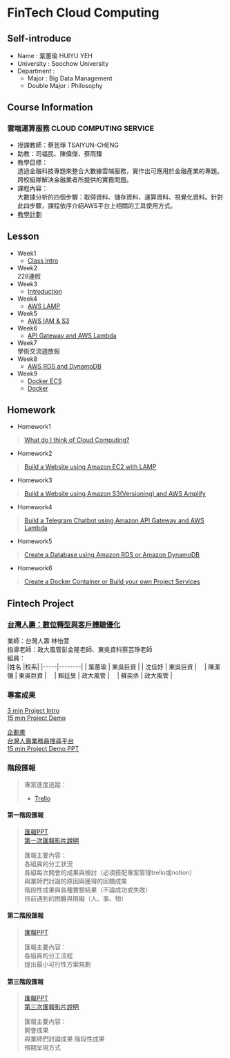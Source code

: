 # FinTech Cloud Computing
## Self-introduce
* Name : 葉蕙瑜 HUIYU YEH
* University : Soochow University
* Department : 
  * Major : Big Data Management
  * Double Major : Philosophy
## Course Information
### 雲端運算服務 CLOUD COMPUTING SERVICE  
* 授課教師：蔡芸琤 TSAIYUN-CHENG  
* 助教：司福民、陳偉傑、蔡雨臻  
* 教學目標：  
透過金融科技專題來整合大數據雲端服務，實作出可應用於金融產業的專題。  
跨校組隊解決金融業者所提供的實務問題。  
* 課程內容：  
大數據分析的四個步驟：取得資料、儲存資料、運算資料、視覺化資料。針對此四步驟，課程依序介紹AWS平台上相關的工具使用方式。  
* [教學計劃](http://doc.sys.scu.edu.tw/teachplanHtml/1092/1092BDM21301.html)
## Lesson
* Week1  
  * [Class Intro](https://drive.google.com/file/d/1RCUnZUk5qfb_ukjVjv5ievIR-3ZHs6Do/view)  
* Week2  
228連假
* Week3  
  * [Introduction](https://drive.google.com/file/d/1UYbm03ehUAsKlICvyp1P4I0PZ_g8vlCv/view)
* Week4  
  * [AWS LAMP](https://drive.google.com/file/d/1ysolgVFlpZTMhIPXL7sbdnSzjG5XUicN/view)  
* Week5  
  * [AWS IAM & S3](https://drive.google.com/file/d/1zTAF-32yebhsIAqjfyM30cjMKl9lvbf-/view)  
* Week6  
  * [API Gateway and AWS Lambda](https://drive.google.com/file/d/1-AsnJmAldi_-gPnxdQcyBifScMmR_IBk/view)
* Week7  
學術交流週放假  
* Week8  
  * [AWS RDS and DynamoDB]()  
* Week9  
  * [Docker ECS](https://drive.google.com/file/d/1-RPizv8fmWbJ5dP_zVY4JNuMLPS1ftLM/view)  
  * [Docker](https://www.notion.so/Docker-5cc2ffdbebd44dc1ab46ab1dfc31ebeb)  
## Homework
* Homework1
> [What do I think of Cloud Computing?](https://github.com/HUIYUYEH/FinTech/blob/main/HW/HW1.md)
* Homework2
> [Build a Website using Amazon EC2 with LAMP](https://youtu.be/li073tBR-h8)  
* Homework3
> [Build a Website using Amazon S3(Versioning) and AWS Amplify](https://youtu.be/l_-yWS3O_9Q)  
* Homework4
> [Build a Telegram Chatbot using Amazon API Gateway and AWS Lambda](https://youtu.be/FA3CXp8Ja8I)
* Homework5
> [Create a Database using Amazon RDS or Amazon DynamoDB](https://youtu.be/fnqDZFs13Ho)
* Homework6
> [Create a Docker Container or Build your own Project Services](https://youtu.be/HVvn6OPj6lA)
> 
## Fintech Project
### [台灣人壽：數位轉型與客戶體驗優化](https://github.com/HUIYUYEH/FinTech/tree/main/Fintech_Project)  
業師：台灣人壽 林怡萱  
指導老師：政大風管彭金隆老師、東吳資科蔡芸琤老師  
組員：  
|姓名 |校系|
|-----|--------|
| 葉蕙瑜 | 東吳巨資 | 
| 沈佳妤 | 東吳巨資 |　
| 陳潔翎 | 東吳巨資 |　
| 賴廷旻 | 政大風管 |　
| 蘇奕丞 | 政大風管 |  

### 專案成果
[3 min Project Intro](https://www.youtube.com/watch?v=DYNIMNFeyUw)  
[15 min Project Demo](https://youtu.be/OSfNkZ1p7QU)  

[企劃書](https://github.com/HUIYUYEH/FinTech/blob/main/Fintech_Project/Project_proposal.pdf)  
[台灣人壽業務員搜尋平台](https://main.d2lqp7kjdjujgo.amplifyapp.com/)  
[15 min Project Demo PPT](https://github.com/HUIYUYEH/FinTech/blob/main/Fintech_Project/Project_demo_ppt.pdf)  


### 階段匯報  
> 專案進度追蹤：
> * [Trello](https://trello.com/invite/b/gXAXC7Dl/857c34d91c57317b4b5b4baf330f0923/%E9%80%B2%E5%BA%A6%E8%BF%BD%E8%B9%A4)  
#### 第一階段匯報  
> [匯報PPT](https://drive.google.com/file/d/1_ZgxCqjD__lHtsoNMSbMR1x1ZPUgKVWF/view?usp=sharing)  
> [第一次匯報影片說明](https://youtu.be/RPFHPfakvGY)　　
> 
> 匯報主要內容：  
> 各組員的分工狀況  
> 各組每次開會的成果與檢討（必須搭配專案管理trello或notion）  
> 與業師們討論的原因與獲得的回饋成果  
> 階段性成果與各種實驗結果（不論成功或失敗）  
> 目前遇到的困難與阻礙（人、事、物） 
>
>
#### 第二階段匯報  
> [匯報PPT](https://drive.google.com/file/d/1MBJLSV7DR7zMfG3V5B2E9GALloaPVSoz/view?usp=sharing)  　
> 
> 匯報主要內容：  
> 各組員的分工流程   
> 提出最小可行性方案規劃 
>
>
#### 第三階段匯報  
> [匯報PPT](https://drive.google.com/file/d/1m1o6kFgrjPS7nh__U4hmACiq2hTrVF9E/view?usp=sharing)  
> [第三次匯報影片說明](https://youtu.be/QFGWaTFFZJw)　　
> 
> 匯報主要內容：  
> 開會成果  
> 與業師們討論成果
> 階段性成果  
> 預期呈現方式  
> 


